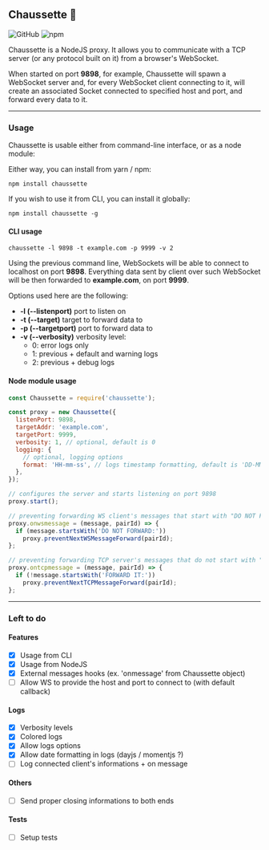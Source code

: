 ## Chaussette 🧦

![GitHub](https://img.shields.io/github/license/mdubourg001/chaussette.svg)
![npm](https://img.shields.io/npm/v/chaussette.svg)

Chaussette is a NodeJS proxy. It allows you to communicate with a TCP server
(or any protocol built on it) from a browser's WebSocket.

When started on port **9898**, for example, Chaussette will spawn a WebSocket
server and, for every WebSocket client connecting to it, will create an associated
Socket connected to specified host and port, and forward every data to it.

---

### Usage

Chaussette is usable either from command-line interface, or as a node module:

Either way, you can install from yarn / npm:

```shell script
npm install chaussette
```

If you wish to use it from CLI, you can install it globally:

```shell script
npm install chaussette -g
```

#### CLI usage

```shell script
chaussette -l 9898 -t example.com -p 9999 -v 2
```

Using the previous command line, WebSockets will be able to connect to
localhost on port **9898**. Everything data sent by client over such WebSocket
will be then forwarded to **example.com**, on port **9999**.

Options used here are the following:

- **-l (--listenport)** port to listen on
- **-t (--target)** target to forward data to
- **-p (--targetport)** port to forward data to
- **-v (--verbosity)** verbosity level:
  - 0: error logs only
  - 1: previous + default and warning logs
  - 2: previous + debug logs

#### Node module usage

```javascript
const Chaussette = require('chaussette');

const proxy = new Chaussette({
  listenPort: 9898,
  targetAddr: 'example.com',
  targetPort: 9999,
  verbosity: 1, // optional, default is 0
  logging: {
    // optional, logging options
    format: 'HH-mm-ss', // logs timestamp formatting, default is 'DD-MM-YY HH:mm:ss'
  },
});

// configures the server and starts listening on port 9898
proxy.start();

// preventing forwarding WS client's messages that start with "DO NOT FORWARD:"
proxy.onwsmessage = (message, pairId) => {
  if (message.startsWith('DO NOT FORWARD:'))
    proxy.preventNextWSMessageForward(pairId);
};

// preventing forwarding TCP server's messages that do not start with "FORWARD IT:"
proxy.ontcpmessage = (message, pairId) => {
  if (!message.startsWith('FORWARD IT:'))
    proxy.preventNextTCPMessageForward(pairId);
};
```

---

### Left to do

#### Features

- [x] Usage from CLI
- [x] Usage from NodeJS
- [x] External messages hooks (ex. 'onmessage' from Chaussette object)
- [ ] Allow WS to provide the host and port to connect to (with default callback)

#### Logs

- [x] Verbosity levels
- [x] Colored logs
- [x] Allow logs options
- [x] Allow date formatting in logs (dayjs / momentjs ?)
- [ ] Log connected client's informations + on message

#### Others

- [ ] Send proper closing informations to both ends

#### Tests

- [ ] Setup tests
